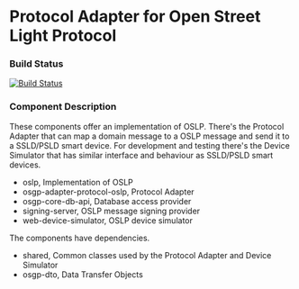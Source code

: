 # Protocol Adapter for Open Street Light Protocol

### Build Status

[![Build Status](http://54.77.62.182/job/OSGP_Protocol-Adapter-OSLP_master/badge/icon?style=plastic)](http://54.77.62.182/job/OSGP_Protocol-Adapter-OSLP_master)


### Component Description

These components offer an implementation of OSLP. There's the Protocol Adapter that can map a domain message to a OSLP message and send it to a SSLD/PSLD smart device. For development and testing there's the Device Simulator that has similar interface and behaviour as SSLD/PSLD smart devices.

- oslp, Implementation of OSLP
- osgp-adapter-protocol-oslp, Protocol Adapter
- osgp-core-db-api, Database access provider
- signing-server, OSLP message signing provider
- web-device-simulator, OSLP device simulator

The components have dependencies.

- shared, Common classes used by the Protocol Adapter and Device Simulator
- osgp-dto, Data Transfer Objects
